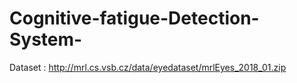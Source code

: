 # Cognitive-fatigue-Detection-System-

Dataset : 
http://mrl.cs.vsb.cz/data/eyedataset/mrlEyes_2018_01.zip
